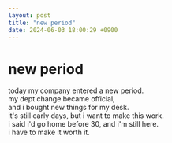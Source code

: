 ```yaml
---
layout: post
title: "new period"
date: 2024-06-03 18:00:29 +0900
---
```


# new period

today my company entered a new period.  
my dept change became official,  
and i bought new things for my desk.  
it's still early days, but i want to make this work.  
i said i'd go home before 30, and i'm still here.  
i have to make it worth it. 
